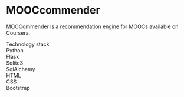 # MOOCcommender

MOOCommender is a recommendation engine for MOOCs available on Coursera. 

Technology stack  
Python  
Flask  
Sqlite3  
SqlAlchemy  
HTML  
CSS  
Bootstrap

